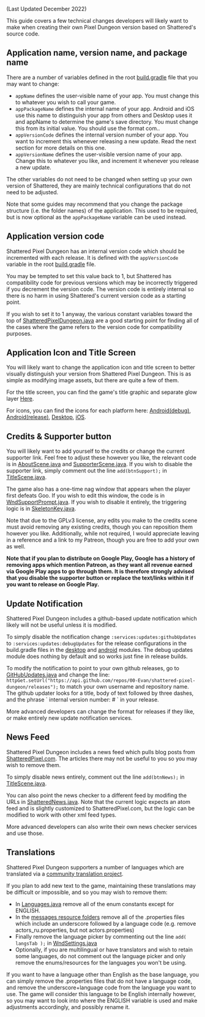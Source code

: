 (Last Updated December 2022)

This guide covers a few technical changes developers will likely want to make when creating their own Pixel Dungeon version based on Shattered's source code.

## Application name, version name, and package name

There are a number of variables defined in the root [build.gradle](/build.gradle) file that you may want to change:
- `appName` defines the user-visible name of your app. You must change this to whatever you wish to call your game.
- `appPackageName` defines the internal name of your app. Android and iOS use this name to distinguish your app from others and Desktop uses it and appName to determine the game's save directory. You must change this from its initial value. You should use the format com.<dev name>.<game name>
- `appVersionCode` defines the internal version number of your app. You want to increment this whenever releasing a new update. Read the next section for more details on this one.
- `appVersionName` defines the user-visible version name of your app. Change this to whatever you like, and increment it whenever you release a new update.

The other variables do not need to be changed when setting up your own version of Shattered, they are mainly technical configurations that do not need to be adjusted.

Note that some guides may recommend that you change the package structure (i.e. the folder names) of the application. This used to be required, but is now optional as the `appPackageName` variable can be used instead.

## Application version code

Shattered Pixel Dungeon has an internal version code which should be incremented with each release. It is defined with the `appVersionCode` variable in the root [build.gradle](/build.gradle) file.

You may be tempted to set this value back to 1, but Shattered has compatibility code for previous versions which may be incorrectly triggered if you decrement the version code. The version code is entirely internal so there is no harm in using Shattered's current version code as a starting point.

If you wish to set it to 1 anyway, the various constant variables toward the top of [ShatteredPixelDungeon.java](/core/src/main/java/com/shatteredpixel/shatteredpixeldungeon/ShatteredPixelDungeon.java) are a good starting point for finding all of the cases where the game refers to the version code for compatibility purposes.

## Application Icon and Title Screen

You will likely want to change the application icon and title screen to better visually distinguish your version from Shattered Pixel Dungeon. This is as simple as modifying image assets, but there are quite a few of them.

For the title screen, you can find the game's title graphic and separate glow layer [Here](/core/src/main/assets/interfaces/banners.png).

For icons, you can find the icons for each platform here: [Android(debug)](/android/src/debug/res), [Android(release)](/android/src/main/res), [Desktop](/desktop/src/main/assets/icons), [iOS](/ios/assets/Assets.xcassets).

## Credits & Supporter button

You will likely want to add yourself to the credits or change the current supporter link. Feel free to adjust these however you like, the relevant code is in [AboutScene.java](/core/src/main/java/com/shatteredpixel/shatteredpixeldungeon/scenes/AboutScene.java) and [SupporterScene.java](/core/src/main/java/com/shatteredpixel/shatteredpixeldungeon/scenes/SupporterScene.java). If you wish to disable the supporter link, simply comment out the line `add(btnSupport);` in [TitleScene.java](/core/src/main/java/com/shatteredpixel/shatteredpixeldungeon/scenes/TitleScene.java).

The game also has a one-time nag window that appears when the player first defeats Goo. If you wish to edit this window, the code is in [WndSupportPrompt.java](/core/src/main/java/com/shatteredpixel/shatteredpixeldungeon/windows/WndSupportPrompt.java). If you wish to disable it entirely, the triggering logic is in [SkeletonKey.java](/core/src/main/java/com/shatteredpixel/shatteredpixeldungeon/items/keys/SkeletonKey.java).

Note that due to the GPLv3 license, any edits you make to the credits scene must avoid removing any existing credits, though you can reposition them however you like. Additionally, while not required, I would appreciate leaving in a reference and a link to my Patreon, though you are free to add your own as well.

**Note that if you plan to distribute on Google Play, Google has a history of removing apps which mention Patreon, as they want all revenue earned via Google Play apps to go through them. It is therefore strongly advised that you disable the supporter button or replace the text/links within it if you want to release on Google Play.**

## Update Notification

Shattered Pixel Dungeon includes a github-based update notification which likely will not be useful unless it is modified.

To simply disable the notification change `:services:updates:githubUpdates` to `:services:updates:debugUpdates` for the release configurations in the build.gradle files in the [desktop](/desktop/build.gradle) and [android](/android/build.gradle) modules. The debug updates module does nothing by default and so works just fine in release builds.

To modify the notification to point to your own github releases, go to [GitHubUpdates.java](/services/updates/githubUpdates/src/main/java/com/shatteredpixel/shatteredpixeldungeon/services/updates/GitHubUpdates.java) and change the line: `httpGet.setUrl("https://api.github.com/repos/00-Evan/shattered-pixel-dungeon/releases");` to match your own username and repository name. The github updater looks for a title, body of text followed by three dashes, and the phrase \` internal version number: # \` in your release.

More advanced developers can change the format for releases if they like, or make entirely new update notification services.

## News Feed

Shattered Pixel Dungeon includes a news feed which pulls blog posts from [ShatteredPixel.com](http://ShatteredPixel.com). The articles there may not be useful to you so you may wish to remove them.

To simply disable news entirely, comment out the line `add(btnNews);` in [TitleScene.java](/core/src/main/java/com/shatteredpixel/shatteredpixeldungeon/scenes/TitleScene.java).

You can also point the news checker to a different feed by modifing the URLs in [ShatteredNews.java](/services/news/shatteredNews/src/main/java/com/shatteredpixel/shatteredpixeldungeon/services/news/ShatteredNews.java). Note that the current logic expects an atom feed and is slightly customized to ShatteredPixel.com, but the logic can be modified to work with other xml feed types.

More advanced developers can also write their own news checker services and use those.

## Translations

Shattered Pixel Dungeon supporters a number of languages which are translated via a [community translation project](https://www.transifex.com/shattered-pixel/shattered-pixel-dungeon/).

If you plan to add new text to the game, maintaining these translations may be difficult or impossible, and so you may wish to remove them:
- In [Languages.java](/core/src/main/java/com/shatteredpixel/shatteredpixeldungeon/messages/Languages.java) remove all of the enum constants except for ENGLISH.
- In the [messages resource folders](/core/src/main/assets/messages) remove all of the .properties files which include an underscore followed by a language code (e.g. remove actors_ru.properties, but not actors.properties)
- Finally remove the language picker by commenting out the line `add( langsTab );` in [WndSettings.java](/core/src/main/java/com/shatteredpixel/shatteredpixeldungeon/windows/WndSettings.java)
- Optionally, if you are multilingual or have translators and wish to retain some languages, do not comment out the language picker and only remove the enums/resources for the languages you won't be using.

If you want to have a language other than English as the base language, you can simply remove the .properties files that do not have a language code, and remove the underscore+language code from the language you want to use. The game will consider this language to be English internally however, so you may want to look into where the ENGLISH variable is used and make adjustments accordingly, and possibly rename it.